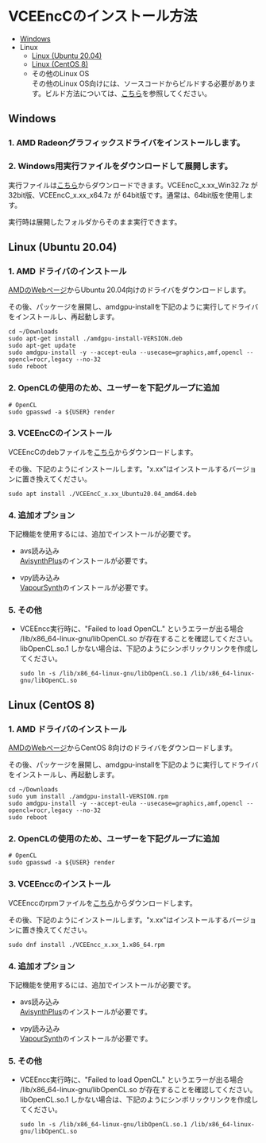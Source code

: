 
# VCEEncCのインストール方法

- [Windows](./Install.ja.md#windows)
- Linux
  - [Linux (Ubuntu 20.04)](./Install.ja.md#linux-ubuntu-2004)
  - [Linux (CentOS 8)](./Install.ja.md#linux-centos-8)
  - その他のLinux OS  
    その他のLinux OS向けには、ソースコードからビルドする必要があります。ビルド方法については、[こちら](./Build.ja.md)を参照してください。


## Windows 

### 1. AMD Radeonグラフィックスドライバをインストールします。
### 2. Windows用実行ファイルをダウンロードして展開します。  
実行ファイルは[こちら](https://github.com/rigaya/VCEEnc/releases)からダウンロードできます。VCEEncC_x.xx_Win32.7z が 32bit版、VCEEncC_x.xx_x64.7z が 64bit版です。通常は、64bit版を使用します。

実行時は展開したフォルダからそのまま実行できます。
  
## Linux (Ubuntu 20.04)

### 1. AMD ドライバのインストール  
[AMDのWebページ](https://www.amd.com/ja/support)からUbuntu 20.04向けのドライバをダウンロードします。

その後、パッケージを展開し、amdgpu-installを下記のように実行してドライバをインストールし、再起動します。

```Shell
cd ~/Downloads
sudo apt-get install ./amdgpu-install-VERSION.deb
sudo apt-get update
sudo amdgpu-install -y --accept-eula --usecase=graphics,amf,opencl --opencl=rocr,legacy --no-32
sudo reboot
```

### 2. OpenCLの使用のため、ユーザーを下記グループに追加
```Shell
# OpenCL
sudo gpasswd -a ${USER} render
```

### 3. VCEEncCのインストール
VCEEncCのdebファイルを[こちら](https://github.com/rigaya/VCEEnc/releases)からダウンロードします。

その後、下記のようにインストールします。"x.xx"はインストールするバージョンに置き換えてください。

```Shell
sudo apt install ./VCEEncC_x.xx_Ubuntu20.04_amd64.deb
```

### 4. 追加オプション
下記機能を使用するには、追加でインストールが必要です。

- avs読み込み  
  [AvisynthPlus](https://github.com/AviSynth/AviSynthPlus)のインストールが必要です。
  
- vpy読み込み  
  [VapourSynth](https://www.vapoursynth.com/)のインストールが必要です。

### 5. その他

- VCEEncc実行時に、"Failed to load OpenCL." というエラーが出る場合  
  /lib/x86_64-linux-gnu/libOpenCL.so が存在することを確認してください。 libOpenCL.so.1 しかない場合は、下記のようにシンボリックリンクを作成してください。
  
  ```Shell
  sudo ln -s /lib/x86_64-linux-gnu/libOpenCL.so.1 /lib/x86_64-linux-gnu/libOpenCL.so
  ```
  

## Linux (CentOS 8)

### 1. AMD ドライバのインストール  
[AMDのWebページ](https://www.amd.com/ja/support)からCentOS 8向けのドライバをダウンロードします。

その後、パッケージを展開し、amdgpu-installを下記のように実行してドライバをインストールし、再起動します。

```Shell
cd ~/Downloads
sudo yum install ./amdgpu-install-VERSION.rpm
sudo amdgpu-install -y --accept-eula --usecase=graphics,amf,opencl --opencl=rocr,legacy --no-32
sudo reboot
```

### 2. OpenCLの使用のため、ユーザーを下記グループに追加
```Shell
# OpenCL
sudo gpasswd -a ${USER} render
```

### 3. VCEEnccのインストール
VCEEnccのrpmファイルを[こちら](https://github.com/rigaya/VCEEnc/releases)からダウンロードします。

その後、下記のようにインストールします。"x.xx"はインストールするバージョンに置き換えてください。

```Shell
sudo dnf install ./VCEEncc_x.xx_1.x86_64.rpm
```

### 4. 追加オプション
下記機能を使用するには、追加でインストールが必要です。

- avs読み込み  
  [AvisynthPlus](https://github.com/AviSynth/AviSynthPlus)のインストールが必要です。
  
- vpy読み込み  
  [VapourSynth](https://www.vapoursynth.com/)のインストールが必要です。

### 5. その他

- VCEEncc実行時に、"Failed to load OpenCL." というエラーが出る場合  
  /lib/x86_64-linux-gnu/libOpenCL.so が存在することを確認してください。 libOpenCL.so.1 しかない場合は、下記のようにシンボリックリンクを作成してください。
  
  ```Shell
  sudo ln -s /lib/x86_64-linux-gnu/libOpenCL.so.1 /lib/x86_64-linux-gnu/libOpenCL.so
  ```
